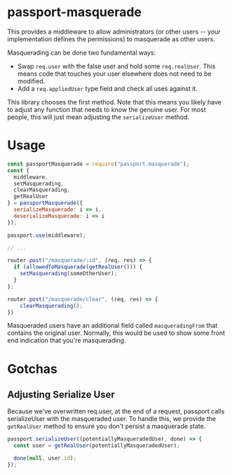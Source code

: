 # passport-masquerade

This provides a middleware to allow administrators (or other users -- your implementation defines the permissions) to masquerade as other users.

Masquerading can be done two fundamental ways:

- Swap `req.user` with the false user and hold some `req.realUser`. This means code that touches your user elsewhere does not need to be modified.
- Add a `req.appliedUser` type field and check all uses against it.

This library chooses the first method. Note that this means you likely have to adjust any function that needs to know the genuine user. For most people, this will just mean adjusting the `serializeUser` method.

# Usage

```js
const passportMasquerade = require("passport-masquerade");
const {
  middleware,
  setMasquerading,
  clearMasquerading,
  getRealUser
} = passportMasquerade({
  serializeMasquerade: i => i,
  deserializeMasquerade: i => i
});

passport.use(middleware);

// ...

router.post("/masquerade/:id", (req, res) => {
  if (allowedToMasquerade(getRealUser())) {
    setMasquerading(someOtherUser);
  }
};

router.post("/masquerade/clear", (req, res) => {
    clearMasquerading();
})
```

Masqueraded users have an additional field called `masqueradingFrom` that contains the original user. Normally, this would be used to show some front end indication that you're masquerading.

# Gotchas

## Adjusting Serialize User

Because we've overwritten req.user, at the end of a request, passport calls serializeUser with the masqueraded user. To handle this, we provide the `getRealUser` method to ensure you don't persist a masquerade state.

```js
passport.serializeUser((potentiallyMasqueradedUser, done) => {
  const user = getRealUser(potentiallyMasqueradedUser);

  done(null, user.id);
});
```
